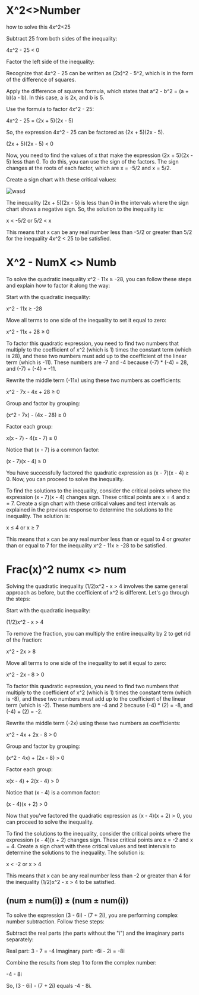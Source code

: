 # X^2<>Number

how to solve this 4x^2<25

Subtract 25 from both sides of the inequality:

4x^2 - 25 < 0

Factor the left side of the inequality:

Recognize that 4x^2 - 25 can be written as (2x)^2 - 5^2, which is in the form of the difference of squares.

Apply the difference of squares formula, which states that a^2 - b^2 = (a + b)(a - b). In this case, a is 2x, and b is 5.

Use the formula to factor 4x^2 - 25:

4x^2 - 25 = (2x + 5)(2x - 5)

So, the expression 4x^2 - 25 can be factored as (2x + 5)(2x - 5).

(2x + 5)(2x - 5) < 0

Now, you need to find the values of x that make the expression (2x + 5)(2x - 5) less than 0. To do this, you can use the sign of the factors. The sign changes at the roots of each factor, which are x = -5/2 and x = 5/2.

Create a sign chart with these critical values:

![wasd](https://github.com/Ethan-Ryan-Anderson/School-Notes-23-24-SMFHS/assets/118407438/3fde5571-256d-4163-913b-c418f9fd1ea3)


The inequality (2x + 5)(2x - 5) is less than 0 in the intervals where the sign chart shows a negative sign. So, the solution to the inequality is:

x < -5/2 or 5/2 < x

This means that x can be any real number less than -5/2 or greater than 5/2 for the inequality 4x^2 < 25 to be satisfied.

# X^2 - NumX <> Numb

To solve the quadratic inequality x^2 - 11x ≥ -28, you can follow these steps and explain how to factor it along the way:

Start with the quadratic inequality:

x^2 - 11x ≥ -28

Move all terms to one side of the inequality to set it equal to zero:

x^2 - 11x + 28 ≥ 0

To factor this quadratic expression, you need to find two numbers that multiply to the coefficient of x^2 (which is 1) times the constant term (which is 28), and these two numbers must add up to the coefficient of the linear term (which is -11). These numbers are -7 and -4 because (-7) * (-4) = 28, and (-7) + (-4) = -11.

Rewrite the middle term (-11x) using these two numbers as coefficients:

x^2 - 7x - 4x + 28 ≥ 0

Group and factor by grouping:

(x^2 - 7x) - (4x - 28) ≥ 0

Factor each group:

x(x - 7) - 4(x - 7) ≥ 0

Notice that (x - 7) is a common factor:

(x - 7)(x - 4) ≥ 0

You have successfully factored the quadratic expression as (x - 7)(x - 4) ≥ 0. Now, you can proceed to solve the inequality.

To find the solutions to the inequality, consider the critical points where the expression (x - 7)(x - 4) changes sign. These critical points are x = 4 and x = 7. Create a sign chart with these critical values and test intervals as explained in the previous response to determine the solutions to the inequality. The solution is:

x ≤ 4 or x ≥ 7

This means that x can be any real number less than or equal to 4 or greater than or equal to 7 for the inequality x^2 - 11x ≥ -28 to be satisfied.

# Frac(x)^2 numx <> num
Solving the quadratic inequality (1/2)x^2 - x > 4 involves the same general approach as before, but the coefficient of x^2 is different. Let's go through the steps:

Start with the quadratic inequality:

(1/2)x^2 - x > 4

To remove the fraction, you can multiply the entire inequality by 2 to get rid of the fraction:

x^2 - 2x > 8

Move all terms to one side of the inequality to set it equal to zero:

x^2 - 2x - 8 > 0

To factor this quadratic expression, you need to find two numbers that multiply to the coefficient of x^2 (which is 1) times the constant term (which is -8), and these two numbers must add up to the coefficient of the linear term (which is -2). These numbers are -4 and 2 because (-4) * (2) = -8, and (-4) + (2) = -2.

Rewrite the middle term (-2x) using these two numbers as coefficients:

x^2 - 4x + 2x - 8 > 0

Group and factor by grouping:

(x^2 - 4x) + (2x - 8) > 0

Factor each group:

x(x - 4) + 2(x - 4) > 0

Notice that (x - 4) is a common factor:

(x - 4)(x + 2) > 0

Now that you've factored the quadratic expression as (x - 4)(x + 2) > 0, you can proceed to solve the inequality.

To find the solutions to the inequality, consider the critical points where the expression (x - 4)(x + 2) changes sign. These critical points are x = -2 and x = 4. Create a sign chart with these critical values and test intervals to determine the solutions to the inequality. The solution is:

x < -2 or x > 4

This means that x can be any real number less than -2 or greater than 4 for the inequality (1/2)x^2 - x > 4 to be satisfied.

## (num ± num(i)) ± (num ± num(i))
To solve the expression (3 - 6i) - (7 + 2i), you are performing complex number subtraction. Follow these steps:

Subtract the real parts (the parts without the "i") and the imaginary parts separately:

Real part: 3 - 7 = -4
Imaginary part: -6i - 2i = -8i

Combine the results from step 1 to form the complex number:

-4 - 8i

So, (3 - 6i) - (7 + 2i) equals -4 - 8i.
